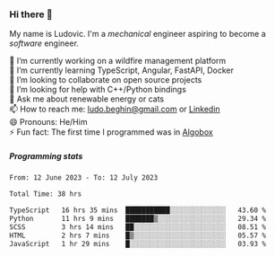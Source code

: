 ### Hi there 👋

My name is Ludovic. I'm a *mechanical* engineer aspiring to become a *software* engineer.

 🔭 I’m currently working on a wildfire management platform<br/>
 🌱 I’m currently learning TypeScript, Angular, FastAPI, Docker<br/>
 👯 I’m looking to collaborate on open source projects<br/>
 🤔 I’m looking for help with C++/Python bindings<br/>
 💬 Ask me about renewable energy or cats<br/>
 📫 How to reach me: ludo.beghin@gmail.com or [Linkedin](https://www.linkedin.com/in/ludovic-beghin/)<br/>
 😄 Pronouns: He/Him<br/>
 ⚡ Fun fact: The first time I programmed was in [Algobox](https://fr.wikipedia.org/wiki/Algobox)<br/>

##### Programming stats
<!--START_SECTION:waka-->

```txt
From: 12 June 2023 - To: 12 July 2023

Total Time: 38 hrs

TypeScript   16 hrs 35 mins  ███████████░░░░░░░░░░░░░░   43.60 %
Python       11 hrs 9 mins   ███████▒░░░░░░░░░░░░░░░░░   29.34 %
SCSS         3 hrs 14 mins   ██░░░░░░░░░░░░░░░░░░░░░░░   08.51 %
HTML         2 hrs 7 mins    █▒░░░░░░░░░░░░░░░░░░░░░░░   05.57 %
JavaScript   1 hr 29 mins    █░░░░░░░░░░░░░░░░░░░░░░░░   03.93 %
```

<!--END_SECTION:waka-->
